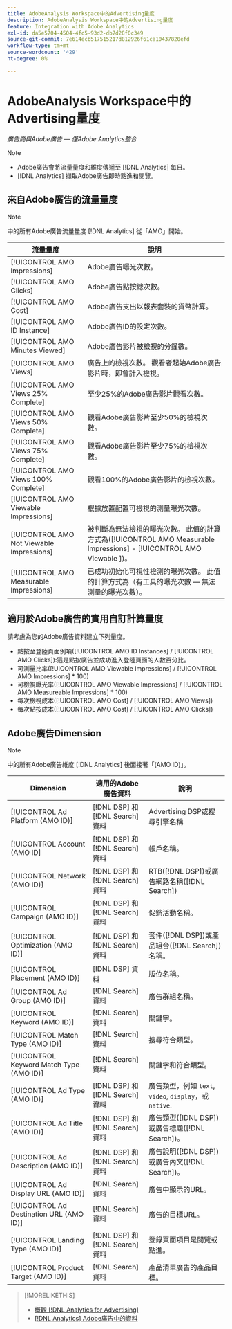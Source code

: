```yaml
---
title: AdobeAnalysis Workspace中的Advertising量度
description: AdobeAnalysis Workspace中的Advertising量度
feature: Integration with Adobe Analytics
exl-id: da5e5704-4504-4fc5-93d2-db7d28f0c349
source-git-commit: 7e614ecb517515217d812926f61ca10437820efd
workflow-type: tm+mt
source-wordcount: '429'
ht-degree: 0%

---
```


# AdobeAnalysis Workspace中的Advertising量度

*廣告商與Adobe廣告 — 僅Adobe Analytics整合*

>[!NOTE]
>
>* Adobe廣告會將流量量度和維度傳遞至 [!DNL Analytics] 每日。
>* [!DNL Analytics] 擷取Adobe廣告即時點進和閱覽。


## 來自Adobe廣告的流量量度

>[!NOTE]
>
>中的所有Adobe廣告流量量度 [!DNL Analytics] 從「AMO」開始。

| 流量量度 | 說明 |
| -------------- | ----------- |
| [!UICONTROL AMO Impressions] | Adobe廣告曝光次數。 |
| [!UICONTROL AMO Clicks] | Adobe廣告點按總次數。 |
| [!UICONTROL AMO Cost] | Adobe廣告支出以報表套裝的貨幣計算。 |
| [!UICONTROL AMO ID Instance] | Adobe廣告ID的設定次數。 |
| [!UICONTROL AMO Minutes Viewed] | Adobe廣告影片被檢視的分鐘數。 |
| [!UICONTROL AMO Views] | 廣告上的檢視次數。 觀看者起始Adobe廣告影片時，即會計入檢視。 |
| [!UICONTROL AMO Views 25% Complete] | 至少25%的Adobe廣告影片觀看次數。 |
| [!UICONTROL AMO Views 50% Complete] | 觀看Adobe廣告影片至少50%的檢視次數。 |
| [!UICONTROL AMO Views 75% Complete] | 觀看Adobe廣告影片至少75%的檢視次數。 |
| [!UICONTROL AMO Views 100% Complete] | 觀看100%的Adobe廣告影片的檢視次數。 |
| [!UICONTROL AMO Viewable Impressions] | 根據放置配置可檢視的測量曝光次數。 |
| [!UICONTROL AMO Not Viewable Impressions] | 被判斷為無法檢視的曝光次數。 此值的計算方式為([!UICONTROL AMO Measurable Impressions] - [!UICONTROL AMO Viewable ])。 |
| [!UICONTROL AMO Measurable Impressions] | 已成功初始化可視性檢測的曝光次數。 此值的計算方式為（有工具的曝光次數 — 無法測量的曝光次數）。 |

## 適用於Adobe廣告的實用自訂計算量度

請考慮為您的Adobe廣告資料建立下列量度。

* 點按至登陸頁面例項([!UICONTROL AMO ID Instances] / [!UICONTROL AMO Clicks]):這是點按廣告並成功進入登陸頁面的人數百分比。
* 可測量比率([!UICONTROL AMO Viewable Impressions] / [!UICONTROL AMO Impressions] * 100)
* 可檢視曝光率([!UICONTROL AMO Viewable Impressions] / [!UICONTROL AMO Measureable Impressions] * 100)
* 每次檢視成本([!UICONTROL AMO Cost] / [!UICONTROL AMO Views])
* 每次點按成本([!UICONTROL AMO Cost] / [!UICONTROL AMO Clicks])

## Adobe廣告Dimension

>[!NOTE]
>
>中的所有Adobe廣告維度 [!DNL Analytics] 後面接著「(AMO ID)」。

| Dimension | 適用的Adobe廣告資料 | 說明 |
| ----------- | ---------- | ---------- |
| [!UICONTROL Ad Platform (AMO ID)] | [!DNL DSP] 和 [!DNL Search] 資料 | Advertising DSP或搜尋引擎名稱 |
| [!UICONTROL Account (AMO ID] | [!DNL DSP] 和 [!DNL Search] 資料 | 帳戶名稱。 |
| [!UICONTROL Network (AMO ID)] | [!DNL DSP] 和 [!DNL Search] 資料 | RTB([!DNL DSP])或廣告網路名稱([!DNL Search]) |
| [!UICONTROL Campaign (AMO ID)] | [!DNL DSP] 和 [!DNL Search] 資料 | 促銷活動名稱。 |
| [!UICONTROL Optimization (AMO ID)] | [!DNL DSP] 和 [!DNL Search] 資料 | 套件([!DNL DSP])或產品組合([!DNL Search])名稱。 |
| [!UICONTROL Placement (AMO ID)] | [!DNL DSP] 資料 | 版位名稱。 |
| [!UICONTROL Ad Group (AMO ID)] | [!DNL Search] 資料 | 廣告群組名稱。 |
| [!UICONTROL Keyword (AMO ID)] | [!DNL Search] 資料 | 關鍵字。 |
| [!UICONTROL Match Type (AMO ID)] | [!DNL Search] 資料 | 搜尋符合類型。 |
| [!UICONTROL Keyword Match Type (AMO ID)] | [!DNL Search] 資料 | 關鍵字和符合類型。 |
| [!UICONTROL Ad Type (AMO ID)] | [!DNL DSP] 和 [!DNL Search] 資料 | 廣告類型，例如 `text`, `video`, `display`，或 `native`. |
| [!UICONTROL Ad Title (AMO ID)] | [!DNL DSP] 和 [!DNL Search] 資料 | 廣告類型([!DNL DSP])或廣告標題([!DNL Search])。 |
| [!UICONTROL Ad Description (AMO ID)] | [!DNL DSP] 和 [!DNL Search] 資料 | 廣告說明([!DNL DSP])或廣告內文([!DNL Search])。 |
| [!UICONTROL Ad Display URL (AMO ID)] | [!DNL Search] 資料 | 廣告中顯示的URL。 |
| [!UICONTROL Ad Destination URL (AMO ID)] | [!DNL Search] 資料 | 廣告的目標URL。 |
| [!UICONTROL Landing Type (AMO ID)] | [!DNL DSP] 和 [!DNL Search] 資料 | 登錄頁面項目是閱覽或點進。 |
| [!UICONTROL Product Target (AMO ID)] | [!DNL Search] 資料 | 產品清單廣告的產品目標。 |

>[!MORELIKETHIS]
>
>* [概觀 [!DNL Analytics for Advertising]](overview.md)
>* [[!DNL Analytics] Adobe廣告中的資料](/help/integrations/analytics/analytics-data-in-advertising.md)

